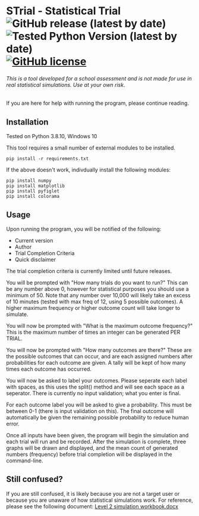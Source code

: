 # STrial - Statistical Trial ![GitHub release (latest by date)](https://img.shields.io/github/v/release/Zerrissen/strial?style=flat-square) ![Tested Python Version (latest by date)](https://img.shields.io/badge/python-3.8-blue?style=flat-square) [![GitHub license](https://img.shields.io/github/license/Zerrissen/strial?style=flat-square)](https://github.com/Zerrissen/strial/blob/main/LICENSE)
###### This is a tool developed for a school assessment and is not made for use in real statistical simulations. Use at your own risk.

If you are here for help with running the program, please continue reading.

## Installation
Tested on Python 3.8.10, Windows 10

This tool requires a small number of external modules to be installed.
```
pip install -r requirements.txt
```
If the above doesn't work, indivdually install the following modules:
```
pip install numpy
pip install matplotlib
pip install pyfiglet
pip install colorama
```

## Usage
Upon running the program, you will be notified of the following:
- Current version
- Author
- Trial Completion Criteria
- Quick disclaimer

The trial completion criteria is currently limited until future releases.

You will be prompted with "How many trials do you want to run?"
This can be any number above 0, however for statistical purposes you should use a minimum of 50.
Note that any number over 10,000 will likely take an excess of 10 minutes (tested with max freq of 12, using 5 possible outcomes). A higher maximum frequency or higher outcome count will take longer to simulate.

You will now be prompted with "What is the maximum outcome frequency?"
This is the maximum number of times an integer can be generated PER TRIAL.

You will now be prompted with "How many outcomes are there?"
These are the possible outcomes that can occur, and are each assigned numbers after probabilities for each outcome are given. A tally will be kept of how many times each outcome has occurred.

You will now be asked to label your outcomes. Please seperate each label with spaces, as this uses the split() method and will see each space as a seperator. There is currently no input validation; what you enter is final.

For each outcome label you will be asked to give a probability. This must be between 0-1 (there is input validation on this). The final outcome will automatically be given the remaining possible probability to reduce human error.

Once all inputs have been given, the program will begin the simulation and each trial will run and be recorded. After the simulation is complete, three graphs will be drawn and displayed, and the mean count of generated numbers (frequency) before trial completion will be displayed in the command-line.

## Still confused?
If you are still confused, it is likely because you are not a target user or because you are unaware of how statistical simulations work. For reference, please see the following document: [Level 2 simulation workbook.docx](https://github.com/Zerrissen/strial/files/6721437/Level.2.simulation.workbook.docx)
